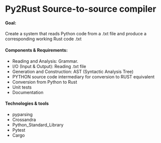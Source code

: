 # Py2Rust Source-to-source compiler

#### Goal:
Create a system that reads Python code from a .txt file
and produce a corresponding working Rust code .txt

#### Components & Requirements:
 - Reading and Analysis: Grammar.
 - I/O (Input & Output): Reading .txt file
 - Generation and Construction: AST (Syntactic Analysis Tree)
 - PYTHON source code intermediary for conversion to RUST equivalent
 - Conversion from Python to Rust
 - Unit tests
 - Documentation


#### Technologies & tools
 - pyparsing
 - Crossandra
 - Python_Standard_Library
 - Pytest
 - Cargo
